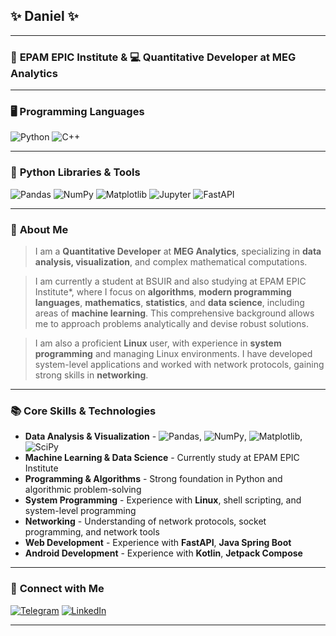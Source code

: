 
## ✨ **Daniel** ✨

___

### 🏢 **EPAM EPIC Institute** & 💻 **Quantitative Developer at MEG Analytics**

___

### 🖥️ **Programming Languages**

![Python](https://img.shields.io/badge/-Python-090909?style=for-the-badge&logo=Python&logoColor=6296CC)
![C++](https://img.shields.io/badge/-C++-090909?style=for-the-badge&logo=C%2b%2b&logoColor=6296CC)

___

### 🐍 **Python Libraries & Tools**

![Pandas](https://img.shields.io/badge/-Pandas-090909?style=for-the-badge&logo=pandas&logoColor=6296CC)
![NumPy](https://img.shields.io/badge/-NumPy-090909?style=for-the-badge&logo=numpy&logoColor=6296CC)
![Matplotlib](https://img.shields.io/badge/-Matplotlib-090909?style=for-the-badge&logo=python&logoColor=6296CC)
![Jupyter](https://img.shields.io/badge/-Jupyter-090909?style=for-the-badge&logo=jupyter&logoColor=6296CC)
![FastAPI](https://img.shields.io/badge/-FastAPI-090909?style=for-the-badge&logo=fastapi&logoColor=6296CC)
___

### 📝 **About Me**

> I am a **Quantitative Developer** at **MEG Analytics**, specializing in **data analysis, visualization**, and complex mathematical computations. 

> I am currently a student at BSUIR and also studying at EPAM EPIC Institute*, where I focus on **algorithms**, **modern programming languages**, **mathematics**, **statistics**, and **data science**, including areas of **machine learning**. 
> This comprehensive background allows me to approach problems analytically and devise robust solutions.

> I am also a proficient **Linux** user, with experience in **system programming** and managing Linux environments. I have developed system-level applications and worked with network protocols, gaining strong skills in **networking**.

___

### 📚 **Core Skills & Technologies**

- **Data Analysis & Visualization** - ![Pandas](https://img.shields.io/badge/-Pandas-090909?style=for-the-badge&logo=pandas&logoColor=6296CC), ![NumPy](https://img.shields.io/badge/-NumPy-090909?style=for-the-badge&logo=numpy&logoColor=6296CC), ![Matplotlib](https://img.shields.io/badge/-Matplotlib-090909?style=for-the-badge&logo=python&logoColor=6296CC), ![SciPy](https://img.shields.io/badge/-SciPy-090909?style=for-the-badge&logo=python&logoColor=6296CC)
- **Machine Learning & Data Science** - Currently study at EPAM EPIC Institute
- **Programming & Algorithms** - Strong foundation in Python and algorithmic problem-solving
- **System Programming** - Experience with **Linux**, shell scripting, and system-level programming
- **Networking** - Understanding of network protocols, socket programming, and network tools
- **Web Development** - Experience with **FastAPI**, **Java Spring Boot**
- **Android Development** - Experience with **Kotlin**, **Jetpack Compose**

___

### 🤝 **Connect with Me**

[![Telegram](https://img.shields.io/badge/-Telegram-090909?style=for-the-badge&logo=telegram&logoColor=27A0D9)](https://t.me/fozboom)
[![LinkedIn](https://img.shields.io/badge/-LinkedIn-090909?style=for-the-badge&logo=linkedin&logoColor=0A66C2)](https://www.linkedin.com/fozboom)

---
